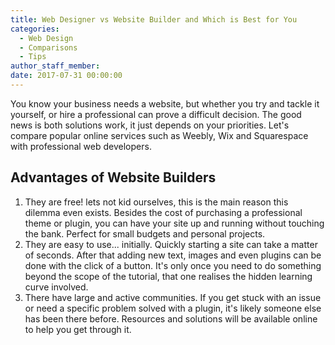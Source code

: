 ```yaml
---
title: Web Designer vs Website Builder and Which is Best for You
categories:
  - Web Design
  - Comparisons
  - Tips
author_staff_member:
date: 2017-07-31 00:00:00
---
```



You know your business needs a website, but whether you try and tackle it yourself, or hire a professional can prove a difficult decision. The good news is both solutions work, it just depends on your priorities. Let's compare popular online services such as Weebly, Wix and Squarespace with professional web developers.

## Advantages of Website Builders

1. They are free! lets not kid ourselves, this is the main reason this dilemma even exists. Besides the cost of purchasing a professional theme or plugin, you can have your site up and running without touching the bank. Perfect for small budgets and personal projects.
2. They are easy to use... initially. Quickly starting a site can take a matter of seconds. After that adding new text, images and even plugins can be done with the click of a button. It's only once you need to do something beyond the scope of the tutorial, that one realises the hidden learning curve involved.
3. There have large and active communities. If you get stuck with an issue or need a specific problem solved with a plugin, it's likely someone else has been there before. Resources and solutions will be available online to help you get through it.

&nbsp;